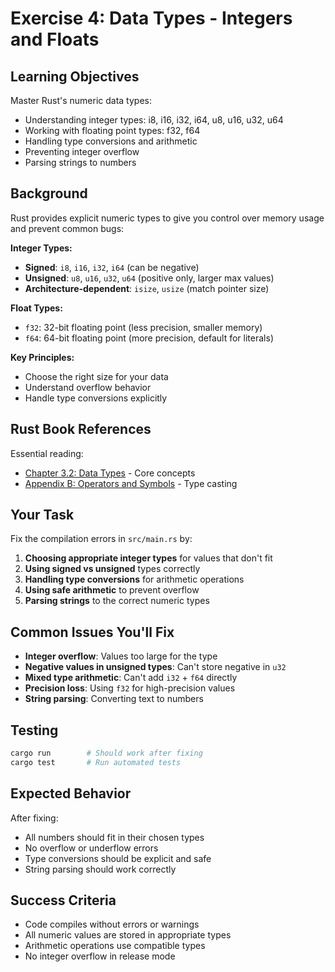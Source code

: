 # Exercise 4: Data Types - Integers and Floats

## Learning Objectives

Master Rust's numeric data types:
- Understanding integer types: i8, i16, i32, i64, u8, u16, u32, u64
- Working with floating point types: f32, f64  
- Handling type conversions and arithmetic
- Preventing integer overflow
- Parsing strings to numbers

## Background

Rust provides explicit numeric types to give you control over memory usage and prevent common bugs:

**Integer Types:**
- **Signed**: `i8`, `i16`, `i32`, `i64` (can be negative)
- **Unsigned**: `u8`, `u16`, `u32`, `u64` (positive only, larger max values)
- **Architecture-dependent**: `isize`, `usize` (match pointer size)

**Float Types:**
- `f32`: 32-bit floating point (less precision, smaller memory)
- `f64`: 64-bit floating point (more precision, default for literals)

**Key Principles:**
- Choose the right size for your data
- Understand overflow behavior
- Handle type conversions explicitly

## Rust Book References

Essential reading:
- [Chapter 3.2: Data Types](https://doc.rust-lang.org/book/ch03-02-data-types.html) - Core concepts
- [Appendix B: Operators and Symbols](https://doc.rust-lang.org/book/appendix-02-operators.html) - Type casting

## Your Task

Fix the compilation errors in `src/main.rs` by:

1. **Choosing appropriate integer types** for values that don't fit
2. **Using signed vs unsigned** types correctly
3. **Handling type conversions** for arithmetic operations
4. **Using safe arithmetic** to prevent overflow
5. **Parsing strings** to the correct numeric types

## Common Issues You'll Fix

- **Integer overflow**: Values too large for the type
- **Negative values in unsigned types**: Can't store negative in `u32`
- **Mixed type arithmetic**: Can't add `i32` + `f64` directly
- **Precision loss**: Using `f32` for high-precision values
- **String parsing**: Converting text to numbers

## Testing

```bash
cargo run        # Should work after fixing
cargo test       # Run automated tests
```

## Expected Behavior

After fixing:
- All numbers should fit in their chosen types
- No overflow or underflow errors
- Type conversions should be explicit and safe
- String parsing should work correctly

## Success Criteria

- Code compiles without errors or warnings
- All numeric values are stored in appropriate types
- Arithmetic operations use compatible types
- No integer overflow in release mode